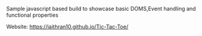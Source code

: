 Sample javascript based build to showcase basic DOMS,Event handling and functional properties


Website: https://jaithran10.github.io/Tic-Tac-Toe/
